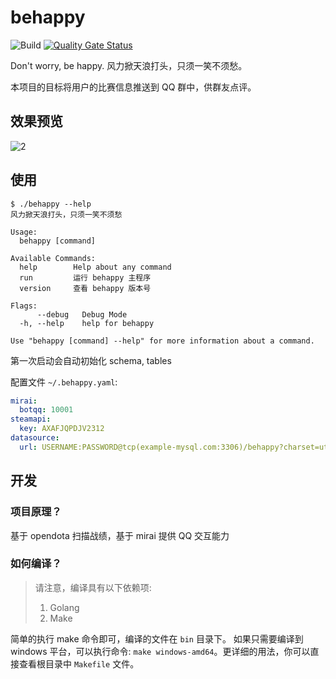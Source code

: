 # behappy
![Build](https://github.com/Bpazy/behappy/workflows/Build/badge.svg)
[![Quality Gate Status](https://sonarcloud.io/api/project_badges/measure?project=Bpazy_behappy&metric=alert_status)](https://sonarcloud.io/dashboard?id=Bpazy_behappy)

Don't worry, be happy. 风力掀天浪打头，只须一笑不须愁。

本项目的目标将用户的比赛信息推送到 QQ 群中，供群友点评。

## 效果预览
![2](https://user-images.githubusercontent.com/9838749/123549535-1a3ce300-d79c-11eb-9996-12bf03ce6882.png)


## 使用
```shell
$ ./behappy --help
风力掀天浪打头，只须一笑不须愁

Usage:
  behappy [command]

Available Commands:
  help        Help about any command
  run         运行 behappy 主程序
  version     查看 behappy 版本号

Flags:
      --debug   Debug Mode
  -h, --help    help for behappy

Use "behappy [command] --help" for more information about a command.
```
第一次启动会自动初始化 schema, tables

配置文件 `~/.behappy.yaml`:
```yaml
mirai:
  botqq: 10001
steamapi:
  key: AXAFJQPDJV2312
datasource:
  url: USERNAME:PASSWORD@tcp(example-mysql.com:3306)/behappy?charset=utf8mb4&parseTime=True&loc=Local
```

## 开发
### 项目原理？
基于 opendota 扫描战绩，基于 mirai 提供 QQ 交互能力

### 如何编译？
> 请注意，编译具有以下依赖项:
> 1. Golang
> 2. Make

简单的执行 make 命令即可，编译的文件在 `bin` 目录下。
如果只需要编译到 windows 平台，可以执行命令: `make windows-amd64`。更详细的用法，你可以直接查看根目录中 `Makefile` 文件。
